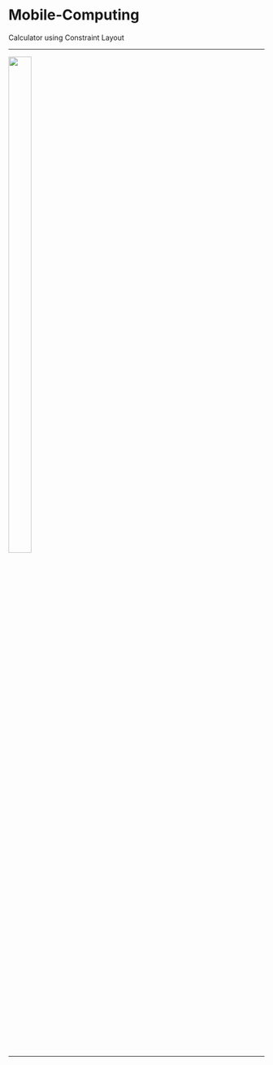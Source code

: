 # Mobile-Computing
Calculator using Constraint Layout

----

 <img src="https://drive.google.com/uc?export=view&id=1MSSkOKb32OWVz0kMnoH3mJzoaRrmwcqL" width="30%" height="50%">

----
                                                                                                
                                                                                                                                          
